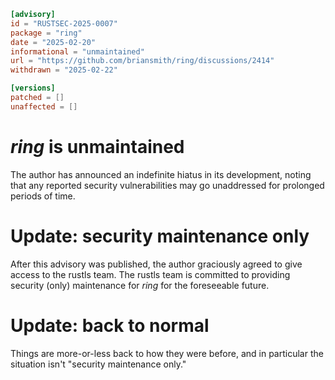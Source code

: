 ```toml
[advisory]
id = "RUSTSEC-2025-0007"
package = "ring"
date = "2025-02-20"
informational = "unmaintained"
url = "https://github.com/briansmith/ring/discussions/2414"
withdrawn = "2025-02-22"

[versions]
patched = []
unaffected = []
```

# *ring* is unmaintained

The author has announced an indefinite hiatus in its development, noting that
any reported security vulnerabilities may go unaddressed for prolonged periods
of time.

# Update: security maintenance only

After this advisory was published, the author graciously agreed to give
access to the rustls team. The rustls team is committed to providing
security (only) maintenance for *ring* for the foreseeable future.

# Update: back to normal

Things are more-or-less back to how they were before, and in particular the
situation isn't "security maintenance only."
